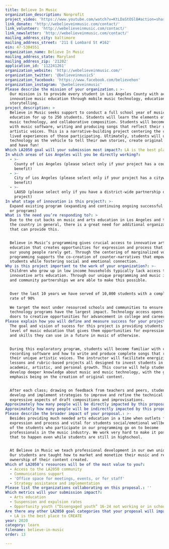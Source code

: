 ```yaml
---
title: Believe In Music
organization_description: Nonprofit
project_video: 'https://www.youtube.com/watch?v=KtLDaStOSl8#action=share'
link_donate: 'http://webelieveinmusic.com/contact/'
link_volunteer: 'http://webelieveinmusic.com/contact/'
link_newsletter: 'http://webelieveinmusic.com/contact/'
mailing_address_city: baltimore
mailing_address_street: '211 E Lombard St #162'
ein: 47-5384551
organization_name: Believe In Music
mailing_address_state: Maryland
mailing_address_zip: '21202'
application_id: '112241261'
organization_website: 'http://webelieveinmusic.com/'
organization_twitter: '@believeinmusic5'
organization_facebook: 'https://www.facebook.com/believehon'
organization_instagram: '@webelieveinmusic'
Please describe the mission of your organization.: >-
  Our mission is to provide every student in Los Angeles County with access to
  innovative music education through mobile music technology, education and
  storytelling.
project_description: >
  Believe in Music seeks support to conduct a full school year of music
  education for up to 250 students. Students will learn the elements of music,
  music technology, and collaborative composition. Students will become familiar
  with music software, writing and producing songs that reflect their unique
  artistic voices. This is a narrative-building project centering the complex
  lived experiences of those participating. Ultimately, students will use music
  technology as the vehicle to tell their own stories, create original songs,
  and have fun! 
Which LA2050 goal will your submission most impact?: LA is the best place to LEARN
In which areas of Los Angeles will you be directly working?:
  - >-
    County of Los Angeles (please select only if your project has a countywide
    benefit)
  - >-
    City of Los Angeles (please select only if your project has a citywide
    benefit)
  - >-
    LAUSD (please select only if you have a district-wide partnership or
    project)
In what stage of innovation is this project?: >-
  Expand existing program (expanding and continuing ongoing successful projects
  or programs)
What is the need you’re responding to?: >
  Due to the cut backs on music and arts education in Los Angeles and throughout
  the country in general, there is a great need for additional organizations
  that can provide this.


  Believe in Music’s programming gives crucial access to innovative arts
  education that creates opportunities for expression and process that many of
  our young people rarely get. Through the centering of marginalized voices our
  programming supports the co-creation of counter-narratives that empower the
  students while fostering social and emotional connection. 
Why is this project important to the work of your organization?: >-
  Children who grow up in low income households typically lack access to
  innovative arts education. Through our unique programming and music industry
  and community partnerships we are able to make this possible.


  Over the last 10 years we have served of 10,000 students with a completion
  rate of 90%

  We target the most under resourced schools and communities to ensure our music
  technology programs have the largest impact. Technology access opens endless
  doors to creative opportunities for advancement in college and careers.
Please explain how you will define and measure success for your project.: >-
  The goal and vision of sucess for this project is providing students with a
  level of music education that gives them opportunities for expression of self
  and skills they can use in a future in music of otherwise.


  During this exploratory program, students will become familiar with computer
  recording software and how to write and produce complete songs that reflect
  their unique artistic voices. The instructor will facilitate energizing
  lessons and rubric-based projects all designed to invest students in their own
  academic, artistic, and personal growth. This course will help students
  develop deeper knowledge about music and music technology, with the greatest
  emphasis being on the creation of original content.


  After each class; drawing on feedback from teachers and peers, students
  develop and implement strategies to improve and refine the technical and
  expressive aspects of draft compositions and improvisations.
Approximately how many people will be directly impacted by this proposal?: '100'
Approximately how many people will be indirectly impacted by this proposal?: '5000'
Please describe the broader impact of your proposal.: >-
  Besides providing much needed arts education in a time when outlets for
  expression and process and vital for students social/emotional wellbeing, many
  of the students who participate in our programming go on to become
  professionals in the music industry. We work very hard to make it possible for
  that to happen even while students are still in highschool.


  At Believe in Music we teach professional development in our own unique way.
  Our students are taught how to market and monetize their music and retain sole
  ownership of their content created. 
Which of LA2050’s resources will be of the most value to you?:
  - Access to the LA2050 community
  - Communications support
  - 'Office space for meetings, events, or for staff'
  - Strategy assistance and implementation
Please list the organizations collaborating on this proposal.: ''
Which metrics will your submission impact?:
  - Arts education
  - Suspension and expulsion rates
  - Opportunity youth (“Disengaged youth” 16-24 not working or in school)
Are there any other LA2050 goal categories that your proposal will impact?:
  - LA is the best place to CREATE
year: 2020
category: learn
filename: believe-in-music
order: 13

---
```

